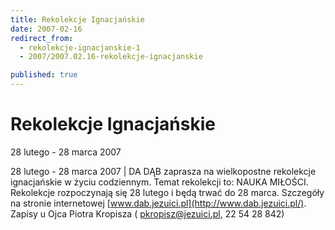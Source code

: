 ```yaml
---
title: Rekolekcje Ignacjańskie
date: 2007-02-16
redirect_from: 
  - rekolekcje-ignacjanskie-1
  - 2007/2007.02.16-rekolekcje-ignacjanskie

published: true
---
```




# Rekolekcje Ignacjańskie

<time>28 lutego - 28 marca 2007</time>

28 lutego - 28 marca 2007 | DA DĄB zaprasza na wielkopostne rekolekcje ignacjańskie w życiu codziennym. Temat rekolekcji to: NAUKA MIŁOŚCI. Rekolekcje rozpoczynają się 28 lutego i będą trwać do 28 marca. Szczegóły na stronie internetowej [www.dab.jezuici.pl](http://www.dab.jezuici.pl/). Zapisy u Ojca Piotra Kropisza ( pkropisz@jezuici.pl, 22 54 28 842) 

<!--{{json:{"created_date":"2007-02-16 01:36:09","publish_down":"0000-00-00 00:00:00","id":"451"}}}-->